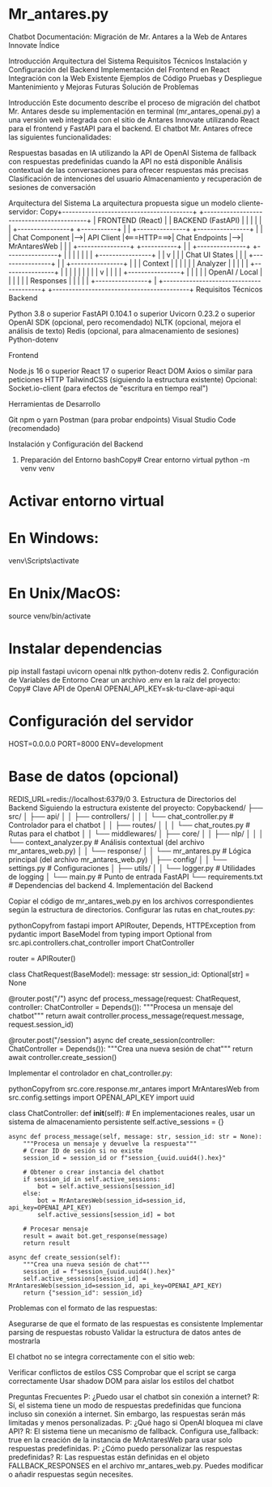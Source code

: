 # Mr_antares.py
Chatbot
Documentación: Migración de Mr. Antares a la Web de Antares Innovate
Índice

Introducción
Arquitectura del Sistema
Requisitos Técnicos
Instalación y Configuración del Backend
Implementación del Frontend en React
Integración con la Web Existente
Ejemplos de Código
Pruebas y Despliegue
Mantenimiento y Mejoras Futuras
Solución de Problemas

Introducción
Este documento describe el proceso de migración del chatbot Mr. Antares desde su implementación en terminal (mr_antares_openai.py) a una versión web integrada con el sitio de Antares Innovate utilizando React para el frontend y FastAPI para el backend.
El chatbot Mr. Antares ofrece las siguientes funcionalidades:

Respuestas basadas en IA utilizando la API de OpenAI
Sistema de fallback con respuestas predefinidas cuando la API no está disponible
Análisis contextual de las conversaciones para ofrecer respuestas más precisas
Clasificación de intenciones del usuario
Almacenamiento y recuperación de sesiones de conversación

Arquitectura del Sistema
La arquitectura propuesta sigue un modelo cliente-servidor:
Copy+----------------------------------------+      +------------------------------------------+
|            FRONTEND (React)            |      |              BACKEND (FastAPI)          |
|                                        |      |                                          |
|  +----------------+   +-----------+    |      |   +---------------+   +----------------+ |
|  | Chat Component |-->| API Client |<===HTTP===>| Chat Endpoints |-->| MrAntaresWeb   | |
|  +----------------+   +-----------+    |      |   +---------------+   +----------------+ |
|                                        |      |                        |                 |
|  +----------------+                    |      |                        v                 |
|  | Chat UI States |                    |      |               +----------------+         |
|  +----------------+                    |      |               | Context        |         |
|                                        |      |               | Analyzer       |         |
|                                        |      |               +----------------+         |
|                                        |      |                        |                 |
|                                        |      |                        v                 |
|                                        |      |               +----------------+         |
|                                        |      |               | OpenAI / Local |         |
|                                        |      |               | Responses      |         |
|                                        |      |               +----------------+         |
+----------------------------------------+      +------------------------------------------+
Requisitos Técnicos
Backend

Python 3.8 o superior
FastAPI 0.104.1 o superior
Uvicorn 0.23.2 o superior
OpenAI SDK (opcional, pero recomendado)
NLTK (opcional, mejora el análisis de texto)
Redis (opcional, para almacenamiento de sesiones)
Python-dotenv

Frontend

Node.js 16 o superior
React 17 o superior
React DOM
Axios o similar para peticiones HTTP
TailwindCSS (siguiendo la estructura existente)
Opcional: Socket.io-client (para efectos de "escritura en tiempo real")

Herramientas de Desarrollo

Git
npm o yarn
Postman (para probar endpoints)
Visual Studio Code (recomendado)

Instalación y Configuración del Backend
1. Preparación del Entorno
bashCopy# Crear entorno virtual
python -m venv venv

# Activar entorno virtual
# En Windows:
venv\Scripts\activate
# En Unix/MacOS:
source venv/bin/activate

# Instalar dependencias
pip install fastapi uvicorn openai nltk python-dotenv redis
2. Configuración de Variables de Entorno
Crear un archivo .env en la raíz del proyecto:
Copy# Clave API de OpenAI
OPENAI_API_KEY=sk-tu-clave-api-aqui

# Configuración del servidor
HOST=0.0.0.0
PORT=8000
ENV=development

# Base de datos (opcional)
REDIS_URL=redis://localhost:6379/0
3. Estructura de Directorios del Backend
Siguiendo la estructura existente del proyecto:
Copybackend/
├── src/
│   ├── api/
│   │   ├── controllers/
│   │   │   └── chat_controller.py  # Controlador para el chatbot
│   │   ├── routes/
│   │   │   └── chat_routes.py      # Rutas para el chatbot
│   │   └── middlewares/
│   ├── core/
│   │   ├── nlp/
│   │   │   └── context_analyzer.py # Análisis contextual (del archivo mr_antares_web.py)
│   │   └── response/
│   │       └── mr_antares.py       # Lógica principal (del archivo mr_antares_web.py)
│   ├── config/
│   │   └── settings.py             # Configuraciones
│   ├── utils/
│   │   └── logger.py               # Utilidades de logging
│   └── main.py                     # Punto de entrada FastAPI
└── requirements.txt                # Dependencias del backend
4. Implementación del Backend

Copiar el código de mr_antares_web.py en los archivos correspondientes según la estructura de directorios.
Configurar las rutas en chat_routes.py:

pythonCopyfrom fastapi import APIRouter, Depends, HTTPException
from pydantic import BaseModel
from typing import Optional
from src.api.controllers.chat_controller import ChatController

router = APIRouter()

class ChatRequest(BaseModel):
    message: str
    session_id: Optional[str] = None

@router.post("/")
async def process_message(request: ChatRequest, controller: ChatController = Depends()):
    """Procesa un mensaje del chatbot"""
    return await controller.process_message(request.message, request.session_id)

@router.post("/session")
async def create_session(controller: ChatController = Depends()):
    """Crea una nueva sesión de chat"""
    return await controller.create_session()

Implementar el controlador en chat_controller.py:

pythonCopyfrom src.core.response.mr_antares import MrAntaresWeb
from src.config.settings import OPENAI_API_KEY
import uuid

class ChatController:
    def __init__(self):
        # En implementaciones reales, usar un sistema de almacenamiento persistente
        self.active_sessions = {}

    async def process_message(self, message: str, session_id: str = None):
        """Procesa un mensaje y devuelve la respuesta"""
        # Crear ID de sesión si no existe
        session_id = session_id or f"session_{uuid.uuid4().hex}"
        
        # Obtener o crear instancia del chatbot
        if session_id in self.active_sessions:
            bot = self.active_sessions[session_id]
        else:
            bot = MrAntaresWeb(session_id=session_id, api_key=OPENAI_API_KEY)
            self.active_sessions[session_id] = bot
        
        # Procesar mensaje
        result = await bot.get_response(message)
        return result

    async def create_session(self):
        """Crea una nueva sesión de chat"""
        session_id = f"session_{uuid.uuid4().hex}"
        self.active_sessions[session_id] = MrAntaresWeb(session_id=session_id, api_key=OPENAI_API_KEY)
        return {"session_id": session_id}

Problemas con el formato de las respuestas:

Asegurarse de que el formato de las respuestas es consistente
Implementar parsing de respuestas robusto
Validar la estructura de datos antes de mostrarla


El chatbot no se integra correctamente con el sitio web:

Verificar conflictos de estilos CSS
Comprobar que el script se carga correctamente
Usar shadow DOM para aislar los estilos del chatbot



Preguntas Frecuentes
P: ¿Puedo usar el chatbot sin conexión a internet?
R: Sí, el sistema tiene un modo de respuestas predefinidas que funciona incluso sin conexión a internet. Sin embargo, las respuestas serán más limitadas y menos personalizadas.
P: ¿Qué hago si OpenAI bloquea mi clave API?
R: El sistema tiene un mecanismo de fallback. Configura use_fallback: true en la creación de la instancia de MrAntaresWeb para usar solo respuestas predefinidas.
P: ¿Cómo puedo personalizar las respuestas predefinidas?
R: Las respuestas están definidas en el objeto FALLBACK_RESPONSES en el archivo mr_antares_web.py. Puedes modificar o añadir respuestas según necesites.
